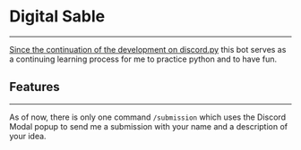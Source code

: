 # Digital Sable
---

[Since the continuation of the development on discord.py](https://gist.github.com/Rapptz/c4324f17a80c94776832430007ad40e6) this bot serves as a continuing learning process for me to practice python and to have fun.





## Features

---
As of now, there is only one command `/submission` which uses the Discord Modal popup to send me a submission with your name and a description of your idea.
